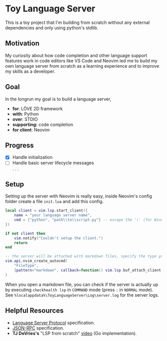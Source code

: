 # Toy Language Server

This is a toy project that I'm building from scratch without any external dependencies and only using python's stdlib.

## Motivation

My curiosity about how code completion and other language support features work in code editors like VS Code and Neovim led me to build my own language server from scratch as a learning experience and to improve my skills as a developer.

## Goal
In the longrun my goal is to build a language server,  

* **for**: LÖVE 2D framework  
* **with**: Python  
* **over**: STDIO  
* **supporting:** code completion  
* **for client**: Neovim  

## Progress

* [x] Handle initialization
* [ ] Handle basic server lifecycle messages  
. . .

## Setup
Setting up the server with Neovim is really easy, inside Neovim's config folder create a 
file `init.lua` and add this config.
```lua
local client = vim.lsp.start_client({
	name = "your language server name",
	cmd = {"python", "path\\to\\script.py"} -- escape the '\' (for Windows)
})

if not client then
	vim.notify("Couldn't setup the client.")
	return 
end

-- the server will be attached with markdown files, specify the type you want to work with
vim.api.nvim_create_autocmd(
    "FileType",
    {pattern="markdown", callback=function() vim.lsp.buf_attach_client(0, client) end}
)
```
When you open a markdown file, you can check if the server is actually up by executing `checkhealth lsp` in `COMMAND` mode (press `:` in `NORMAL` mode). See `%localappdata%\ToyLanguageServer\Log\server.log` for the server logs.

## Helpful Resources

* [Language Server Protocol](https://microsoft.github.io/language-server-protocol/) specification.
* [JSON-RPC](https://www.jsonrpc.org/) specification.
* **TJ DeVries's** "LSP from scratch" [video](https://youtu.be/YsdlcQoHqPY?feature=shared) (Go implementation).
